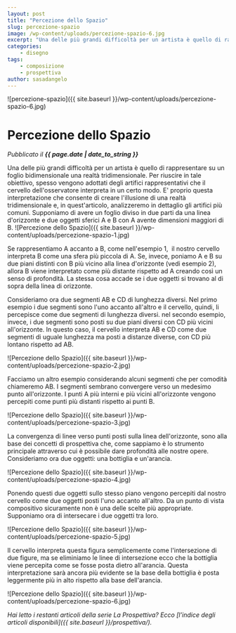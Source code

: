 ```yaml
---
layout: post
title: "Percezione dello Spazio"
slug: percezione-spazio
image: /wp-content/uploads/percezione-spazio-6.jpg
excerpt: "Una delle più grandi difficoltà per un artista è quello di rappresentare su un foglio bidimensionale una realtà tridimensionale. Per riuscire in tale"
categories:
    - disegno
tags:
    - composizione
    - prospettiva
author: sasadangelo
---
```


![percezione-spazio]({{ site.baseurl }}/wp-content/uploads/percezione-spazio-6.jpg)

# Percezione dello Spazio
_Pubblicato il **{{ page.date | date_to_string }}**_

Una delle più grandi difficoltà per un artista è quello di rappresentare su un foglio bidimensionale una realtà tridimensionale. Per riuscire in tale obiettivo, spesso vengono adottati degli artifici rappresentativi che il cervello dell'osservatore interpreta in un certo modo. E' proprio questa interpretazione che consente di creare l'illusione di una realtà tridimensionale e, in quest'articolo, analizzeremo in dettaglio gli artifici più comuni. Supponiamo di avere un foglio diviso in due parti da una linea d'orizzonte e due oggetti sferici A e B con A avente dimensioni maggiori di B. ![Percezione dello Spazio]({{ site.baseurl }}/wp-content/uploads/percezione-spazio-1.jpg)

Se rappresentiamo A accanto a B, come nell'esempio 1,  il nostro cervello interpreta B come una sfera più piccola di A. Se, invece, poniamo A e B su due piani distinti con B più vicino alla linea d'orizzonte (vedi esempio 2), allora B viene interpretato come più distante rispetto ad A creando così un senso di profondità. La stessa cosa accade se i due oggetti si trovano al di sopra della linea di orizzonte.

Consideriamo ora due segmenti AB e CD di lunghezza diversi. Nel primo esempio i due segmenti sono l'uno accanto all'altro e il cervello, quindi, li percepisce come due segmenti di lunghezza diversi. nel secondo esempio, invece, i due segmenti sono posti su due piani diversi con CD più vicini all'orizzonte. In questo caso, il cervello interpreta AB e CD come due segmenti di uguale lunghezza ma posti a distanze diverse, con CD più lontano rispetto ad AB.

![Percezione dello Spazio]({{ site.baseurl }}/wp-content/uploads/percezione-spazio-2.jpg)

Facciamo un altro esempio considerando alcuni segmenti che per comodità chiameremo AB. I segmenti sembrano convergere verso un medesimo punto all'orizzonte. I punti A più interni e più vicini all'orizzonte vengono percepiti come punti più distanti rispetto ai punti B.

![Percezione dello Spazio]({{ site.baseurl }}/wp-content/uploads/percezione-spazio-3.jpg)

La convergenza di linee verso punti posti sulla linea dell'orizzonte, sono alla base dei concetti di prospettiva che, come sappiamo è lo strumento principale attraverso cui è possibile dare profondità alle nostre opere. Consideriamo ora due oggetti: una bottiglia e un'arancia.

![Percezione dello Spazio]({{ site.baseurl }}/wp-content/uploads/percezione-spazio-4.jpg)

Ponendo questi due oggetti sullo stesso piano vengono percepiti dal nostro cervello come due oggetti posti l'uno accanto all'altro. Da un punto di vista compositivo sicuramente non è una delle scelte più appropriate. Supponiamo ora di intersecare i due oggetti tra loro.

![Percezione dello Spazio]({{ site.baseurl }}/wp-content/uploads/percezione-spazio-5.jpg)

Il cervello interpreta questa figura semplicemente come l'intersezione di due figure, ma se eliminiamo le linee di intersezione ecco che la bottiglia viene percepita come se fosse posta dietro all'arancia. Questa interpretazione sarà ancora più evidente se la base della bottiglia è posta leggermente più in alto rispetto alla base dell'arancia.

![Percezione dello Spazio]({{ site.baseurl }}/wp-content/uploads/percezione-spazio-6.jpg)

_Hai letto i restanti articoli della serie La Prospettiva? Ecco [l’indice degli articoli disponibili]({{ site.baseurl }}/prospettiva/)._
